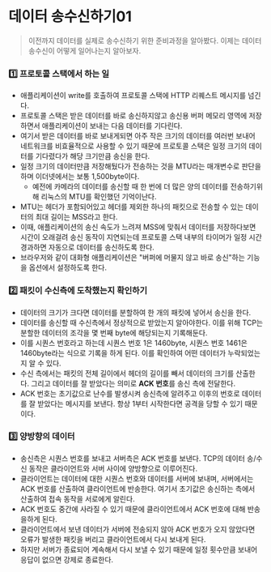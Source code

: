 # 데이터 송수신하기01

> 이전까지 데이터를  실제로 송수신하기 위한 준비과정을 알아봤다. 이제는 데이터 송수신이 어떻게 일어나는지 알아보자.



### :one: 프로토콜 스택에서 하는 일

- 애플리케이션이 write를 호출하여 프로토콜 스택에 HTTP 리퀘스트 메시지를 넘긴다.
- 프로토콜 스택은 받은 데이터를 바로 송신하지않고 송신용 버퍼 메모리 영역에 저장하면서 애플리케이션이 보내는 다음 데이터를 기다린다.
- 여기서 받은 데이터를 바로 보내게되면 아주 작은 크기의 데이터를 여러번 보내어 네트워크를 비효율적으로 사용할 수 있기 때문에 프로토콜 스택은 일정 크기의 데이터를 기다렸다가 해당 크기만큼 송신을 한다.
- 일정 크기의 데이터만큼 저장해뒀다가 전송하는 것을 MTU라는 매개변수로 판단을 하며 이더넷에서는 보통 1,500byte이다.
  - 예전에 카메라의 데이터를 송신할 때 한 번에 더 많은 양의 데이터를 전송하기위해 리눅스의 MTU를 확인했던 기억이난다.
- MTU는 헤더가 포함되어있고 헤더를 제외한 하나의 패킷으로 전송할 수 있는 데이터의 최대 길이는 MSS라고 한다.
- 이때, 애플리케이션의 송신 속도가 느려져 MSS에 맞춰서 데이터를 저장하다보면 시간이 오래걸려 송신 동작이 지연되는데 프로토콜 스택 내부의 타이머가 일정 시간 경과하면 자동으로 데이터를 송신하도록 한다.
- 브라우저와 같이 대화형 애플리케이션은 "버퍼에 머물지 않고 바로 송신"하는 기능을 옵션에서 설정하도록 한다.



### :two: 패킷이 수신측에 도착했는지 확인하기

- 데이터의 크기가 크다면 데이터를 분할하여 한 개의 패킷에 넣어서 송신을 한다.
- 데이터를 송신할 때 수신측에서 정상적으로 받았는지 알아야한다. 이를 위해 TCP는 분할한 데이터의 조각을 몇 번째 byte에 해당되는지 기록해둔다.
- 이를 시퀀스 번호라고 하는데 시퀀스 번호 1은 1460byte, 시퀀스 번호 1461은 1460byte라는 식으로 기록을 하게 된다. 이를 확인하여 어떤 데이터가 누락되었는지 알 수 있다.
- 수신 측에서는 패킷의 전체 길이에서 헤더의 길이를 빼서 데이터의 크기를 산출한다. 그리고 데이터를 잘 받았다는 의미로 **ACK 번호**를 송신 측에 전달한다.
- ACK 번호는 초기값으로 난수를 발생시켜 송신측에 알려주고 이후의 번호로 데이터를 잘 받았다는 메시지를 보낸다. 항상 1부터 시작한다면 공격을 당할 수 있기 때문이다.



### :three: 양방향의 데이터

- 송신측은 시퀀스 번호를 보내고 서버측은 ACK 번호를 보낸다. TCP의 데이터 송/수신 동작은 클라이언트와 서버 사이에 양방향으로 이루어진다.
- 클라이언트는 데이터에 대한 시퀀스 번호와 데이터를 서버에 보내며, 서버에서는 ACK 번호를 산출하여 클라이언트에 반송한다. 여기서 초기값은 송신하는 측에서 산출하여 접속 동작을 서로에게 알린다.
- ACK 번호도 중간에 사라질 수 있기 때문에 클라이언트에서 ACK 번호에 대해 반송을하게 된다.
- 클라이언트에서 보낸 데이터가 서버에 전송되지 않아 ACK 번호가 오지 않았다면 오류가 발생한 패킷을 버리고 클라이언트에서 다시 보내게 된다.
- 하지만 서버가 종료되어 계속해서 다시 보낼 수 있기 때문에 일정 횟수만큼 보내어 응답이 없으면 강제로 종료한다. 